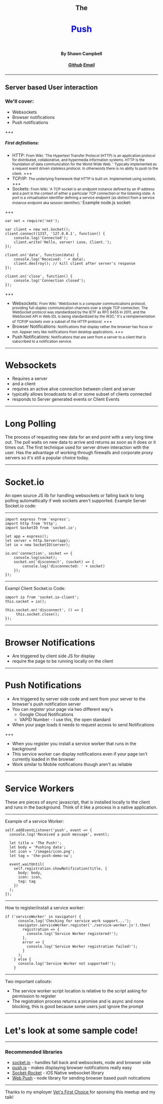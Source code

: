 <style>
.accentWord {
  color: blue;
}
</style>
<center><h2>The</h2><h1 class="accentWord">Push</h1><br /><h4>By Shawn Campbell</h4><h5><a href="https://github.com/jaegerpicker/">Github</a>&nbsp;<a href="mailto:jaegerpicker@gmail.com">Email</a></h5></center>

---

## Server based User interaction

### We'll cover:
* Websockets
* Browser notifications
* Push notifications

+++

##### First definitions:
- HTTP: <!-- .element: class="fragment" --> <small>From Wiki: 'The Hypertext Transfer Protocol (HTTP) is an application protocol for distributed, collaborative, and hypermedia information systems. HTTP is the foundation of data communication for the World Wide Web. '<!-- .element: class="fragment" --> Typically implemented as a request event driven stateless protocol. In otherwords there is no ablity to push to the client.</small>
+++
- TCP/IP: <!-- .element: class="fragment" --> <small>The underlying framework that HTTP is built on. Implemented using sockets.</small>
+++
- Sockets: <!-- .element: class="fragment" --> <small>From Wiki: 'A TCP socket is an endpoint instance defined by an IP address and a port in the context of either a particular TCP connection or the listening state. A port is a virtualisation identifier defining a service endpoint (as distinct from a service instance endpoint aka session identifier).' </small>Example node.js socket:

+++

```
var net = require('net');

var client = new net.Socket();
client.connect(1337, '127.0.0.1', function() {
	console.log('Connected');
	client.write('Hello, server! Love, Client.');
});

client.on('data', function(data) {
	console.log('Received: ' + data);
	client.destroy(); // kill client after server's response
});

client.on('close', function() {
	console.log('Connection closed');
});
```

+++

- Websockets: <!-- .element: class="fragment" --> <small>From Wiki: 'WebSocket is a computer communications protocol, providing full-duplex communication channels over a single TCP connection. The WebSocket protocol was standardized by the IETF as RFC 6455 in 2011, and the WebSocket API in Web IDL is being standardized by the W3C.' <!-- .element: class="fragment" --> It's a reimplementation of TCP/IP sockets over a subset of the HTTP protocol. </small>
+++
- Browser Notifications: <!-- .element: class="fragment" --> <small>Notifications that display rather the browser has focus or not. Appear very like notifications from desktop applications.</small>
+++
- Push Notifications: <!-- .element: class="fragment" --> <small>Notifications that are sent from a server to a client that is subscribed to a notification service.</small>

---

# Websockets
* Requires a server
* and a client
* requires an active alive connection between client and server
* typically allows broadcasts to all or some subset of clients connected
* responds to Server generated events or Client Events

---

# Long Polling

The process of requesting new data for an end point with a very long time out. The poll waits on new data to arrive and returns as soon as it does or it times out. The first technique used for server driven
interaction with the user. Has the advantage of working through firewalls and corporate proxy servers so it's still a popular choice today.

---

# Socket.io

An open source JS lib for handling websockets or falling back to long polling automattically if web sockets aren't supported. 
Example Server Socket.io code:

---

```
import express from 'express';
import http from 'http';
import SocketIO from 'socket.io';

let app = express();
let server = http.Server(app);
let io = new SocketIO(server);

io.on('connection', socket => {
	console.log(socket);
	socket.on('disconnect', (socket) => {
		console.log('disconnected: ' + socket)
	});
});
``` 

---

Exampl Client Socket.io Code:

```
import io from 'socket.io-client';
this.socket = io();

this.socket.on('disconnect', () => {
     this.socket.close();
});
```

---

# Browser Notifications
* Are triggered by client side JS for display
* require the page to be running locally on the client

---

# Push Notifications
* Are triggered by server side code and sent from your server to the browser's push notification server
* You can register your page via two different way's
	- Google Cloud Notifications
	- VAPID Number - I use this, the open standard
* When your page loads it needs to request access to send Notifications

+++

* When you register you install a service worker that runs in the background
* This service worker can display notifications even if your page isn't currently loaded in the browser
* Work similar to Mobile notifications though aren't as reliable

---

# Service Workers

These are pieces of async javascript, that is installed locally to the client and runs in the background. Think of it like a process in a native application. 

--- 

Example of a service Worker:
```
self.addEventListener('push', event => {
  console.log('Received a push message', event);

  let title = 'The Push!';
  let body = 'Pushing data';
  let icon = '/images/icon.png';
  let tag = 'the-push-demo-sw';

  event.waitUntil(
    self.registration.showNotification(title, {
      body: body,
      icon: icon,
      tag: tag
    })
  );
});
```

---

How to register/install a service worker:
```
if ('serviceWorker' in navigator) {
      console.log('Checking for service work support...');
      navigator.serviceWorker.register('./service-worker.js').then(
        registration => {
          console.log('Service Worker registered!');
        },
        error => {
          console.log('Service Worker registration failed!');
        }
      );
    } else {
      console.log('Service Worker not supported!');
    }
```

---

Two important callouts:
* The service worker script location is relative to the script asking for permission to register
* The registration process returns a promise and is async and none blocking, this is good because some users just ignore the prompt

---

# Let's look at some sample code!

---

### Recommended libraries

* <a href="https://socket.io/">socket.io</a> - handles fall back and websockets, node and browser side
* <a href="https://nickersoft.github.io/push.js/">push.js</a> - makes displaying browser notifications really easy
* <a href="https://github.com/facebook/SocketRocket">Socket-Rocket</a> - iOS Native websocket library
* <a href="https://github.com/web-push-libs/web-push">Web Push</a> - node library for sending browser based push notications 

---

Thanks to my employer <a href="http://www.vetsfirstchoice.com"> Vet's First Choice </a> for sponsing this meetup and my talk!

